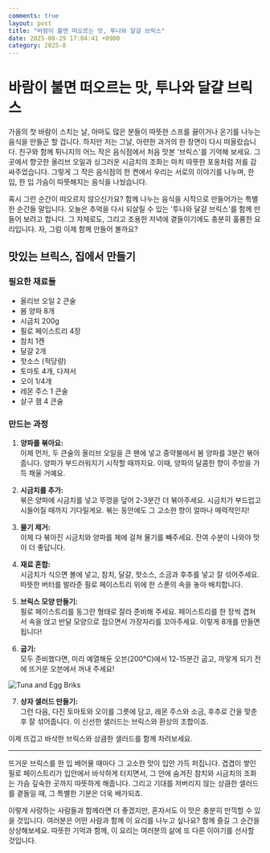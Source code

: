 ```yaml
---
comments: true
layout: post
title: "바람이 불면 떠오르는 맛, 투나와 달걀 브릭스"
date: 2025-08-29 17:04:41 +0900
category: 2025-8
---
```


# 바람이 불면 떠오르는 맛, 투나와 달걀 브릭스

가을의 첫 바람이 스치는 날, 아마도 많은 분들이 따뜻한 스프를 끓이거나 온기를 나누는 음식을 만들곤 할 겁니다. 하지만 저는 그날, 아련한 과거의 한 장면이 다시 떠올랐습니다. 친구와 함께 튀니지의 어느 작은 음식점에서 처음 맛본 '브릭스'를 기억해 보세요. 그곳에서 향긋한 올리브 오일과 싱그러운 시금치의 조화는 마치 따뜻한 포옹처럼 저를 감싸주었습니다. 그렇게 그 작은 음식점의 한 켠에서 우리는 서로의 이야기를 나누며, 한 입, 한 입 가슴이 따뜻해지는 음식을 나눴습니다. 

혹시 그런 순간이 떠오르지 않으신가요? 함께 나누는 음식을 시작으로 만들어가는 특별한 순간들 말입니다. 오늘은 추억을 다시 되살릴 수 있는 '투나와 달걀 브릭스'를 함께 만들어 보려고 합니다. 그 자체로도, 그리고 조용한 저녁에 곁들이기에도 충분히 훌륭한 요리입니다. 자, 그럼 이제 함께 만들어 볼까요?

## 맛있는 브릭스, 집에서 만들기

### 필요한 재료들

- 올리브 오일 2 큰술
- 봄 양파 8개 
- 시금치 200g 
- 필로 페이스트리 4장 
- 참치 1캔 
- 달걀 2개 
- 핫소스 (적당량)
- 토마토 4개, 다져서
- 오이 1/4개
- 레몬 주스 1 큰술 
- 살구 잼 4 큰술 

### 만드는 과정

1. **양파를 볶아요:**  
   이제 먼저, 두 큰술의 올리브 오일을 큰 팬에 넣고 중약불에서 봄 양파를 3분간 볶아줍니다. 양파가 부드러워지기 시작할 때까지요. 이때, 양파의 달콤한 향이 주방을 가득 채울 거예요.

2. **시금치를 추가:**  
   볶은 양파에 시금치를 넣고 뚜껑을 덮어 2-3분간 더 볶아주세요. 시금치가 부드럽고 시들어질 때까지 기다릴게요. 볶는 동안에도 그 고소한 향이 얼마나 매력적인지! 

3. **물기 제거:**  
   이제 다 볶아진 시금치와 양파를 체에 걸쳐 물기를 빼주세요. 잔여 수분이 나와야 맛이 더 좋답니다.

4. **재료 혼합:**  
   시금치가 식으면 볼에 넣고, 참치, 달걀, 핫소스, 소금과 후추를 넣고 잘 섞어주세요. 따뜻한 버터를 발라준 필로 페이스트리 위에 한 스푼의 속을 놓아 배치합니다. 

5. **브릭스 모양 만들기:**  
   필로 페이스트리를 동그란 형태로 잘라 준비해 주세요. 페이스트리를 한 장씩 겹쳐서 속을 얹고 반달 모양으로 접으면서 가장자리를 꼬아주세요. 이렇게 8개를 만들면 됩니다! 

6. **굽기:**  
   모두 준비했다면, 미리 예열해둔 오븐(200°C)에서 12-15분간 굽고, 까맣게 되기 전에 뜨거운 오븐에서 꺼내 주세요!

![Tuna and Egg Briks](https://www.themealdb.com/images/media/meals/2dsltq1560461468.jpg)

7. **상자 샐러드 만들기:**  
   그런 다음, 다진 토마토와 오이를 그릇에 담고, 레몬 주스와 소금, 후추로 간을 맞춘 후 잘 섞어줍니다. 이 신선한 샐러드는 브릭스와 환상의 조합이죠. 

이제 뜨겁고 바삭한 브릭스와 상큼한 샐러드를 함께 차려보세요. 

---

뜨거운 브릭스를 한 입 베어물 때마다 그 고소한 맛이 입안 가득 퍼집니다. 겹겹이 쌓인 필로 페이스트리가 입안에서 바삭하게 터지면서, 그 안에 숨겨진 참치와 시금치의 조화는 가슴 깊숙한 곳까지 따뜻하게 해줍니다. 그리고 기대를 저버리지 않는 상큼한 샐러드를 곁들일 때, 그 특별한 기분은 더욱 배가되죠. 

이렇게 사랑하는 사람들과 함께라면 더 좋겠지만, 혼자서도 이 맛은 충분히 만끽할 수 있을 것입니다. 여러분은 어떤 사람과 함께 이 요리를 나누고 싶나요? 함께 즐길 그 순간을 상상해보세요. 따뜻한 기억과 함께, 이 요리는 여러분의 삶에 또 다른 이야기를 선사할 것입니다.